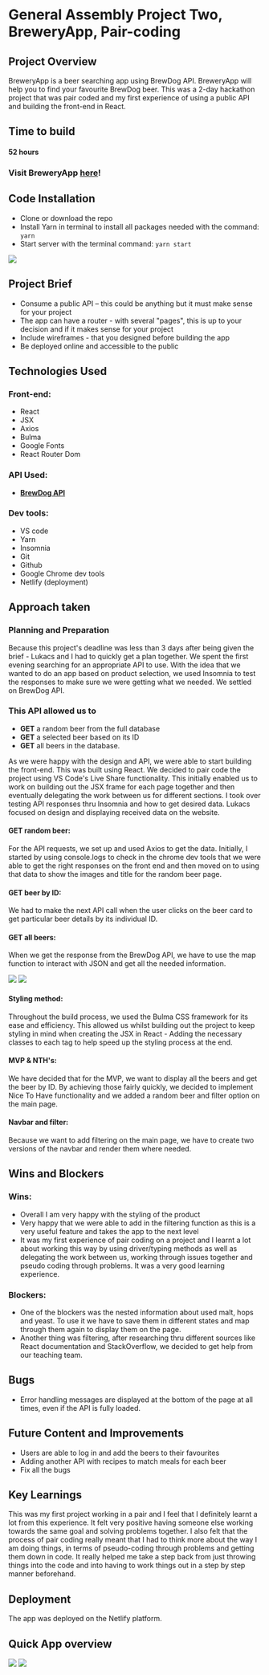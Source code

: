 # General Assembly Project Two, BreweryApp, Pair-coding

## Project Overview

BreweryApp is a beer searching app using BrewDog API. BreweryApp will help you to find your favourite BrewDog beer. This was a 2-day hackathon project that was pair coded and my first experience of using a public API and building the front-end in React.

## Time to build

#### 52 hours

### Visit BreweryApp **[here](https://brewerybrewdogapi.netlify.app/)**!

## Code Installation

- Clone or download the repo
- Install Yarn in terminal to install all packages needed with the command: `yarn`
- Start server with the terminal command: `yarn start`

![](src/readmesassets/homepage.png)

## Project Brief

- Consume a public API – this could be anything but it must make sense for your project
- The app can have a router - with several "pages", this is up to your decision and if it makes sense for your project
- Include wireframes - that you designed before building the app
- Be deployed online and accessible to the public

## Technologies Used

### Front-end:

- React
- JSX
- Axios
- Bulma
- Google Fonts
- React Router Dom

### API Used:

- **[BrewDog API](https://api.punkapi.com/v2/beers)**

### Dev tools:

- VS code
- Yarn
- Insomnia
- Git
- Github
- Google Chrome dev tools
- Netlify (deployment)

## Approach taken

### Planning and Preparation

Because this project's deadline was less than 3 days after being given the brief - Lukacs and I had to quickly get a plan together. We spent the first evening searching for an appropriate API to use. With the idea that we wanted to do an app based on product selection, we used Insomnia to test the responses to make sure we were getting what we needed. We settled on BrewDog API.

### This API allowed us to

- **GET** a random beer from the full database
- **GET** a selected beer based on its ID
- **GET** all beers in the database.

As we were happy with the design and API, we were able to start building the front-end. This was built using React. We decided to pair code the project using VS Code's Live Share functionality. This initially enabled us to work on building out the JSX frame for each page together and then eventually delegating the work between us for different sections. I took over testing API responses thru Insomnia and how to get desired data. Lukacs focused on design and displaying received data on the website.

#### GET random beer:

For the API requests, we set up and used Axios to get the data. Initially, I started by using console.logs to check in the chrome dev tools that we were able to get the right responses on the front end and then moved on to using that data to show the images and title for the random beer page.

#### GET beer by ID:

We had to make the next API call when the user clicks on the beer card to get particular beer details by its individual ID.

#### GET all beers:

When we get the response from the BrewDog API, we have to use the map function to interact with JSON and get all the needed information.

![](src/readmesassets/getdata.png)
![](src/readmesassets/getdatabyid.png)

#### Styling method:

Throughout the build process, we used the Bulma CSS framework for its ease and efficiency. This allowed us whilst building out the project to keep styling in mind when creating the JSX in React - Adding the necessary classes to each tag to help speed up the styling process at the end.

#### MVP & NTH's:

We have decided that for the MVP, we want to display all the beers and get the beer by ID. By achieving those fairly quickly, we decided to implement Nice To Have functionality and we added a random beer and filter option on the main page.

#### Navbar and filter:

Because we want to add filtering on the main page, we have to create two versions of the navbar and render them where needed.

## Wins and Blockers

### Wins:

- Overall I am very happy with the styling of the product
- Very happy that we were able to add in the filtering function as this is a very useful feature and takes the app to the next level
- It was my first experience of pair coding on a project and I learnt a lot about working this way by using driver/typing methods as well as delegating the work between us, working through issues together and pseudo coding through problems. It was a very good learning experience.

### Blockers:

- One of the blockers was the nested information about used malt, hops and yeast. To use it we have to save them in different states and map through them again to display them on the page.
- Another thing was filtering, after researching thru different sources like React documentation and StackOverflow, we decided to get help from our teaching team.

## Bugs

- Error handling messages are displayed at the bottom of the page at all times, even if the API is fully loaded.

## Future Content and Improvements

- Users are able to log in and add the beers to their favourites
- Adding another API with recipes to match meals for each beer
- Fix all the bugs


## Key Learnings

This was my first project working in a pair and I feel that I definitely learnt a lot from this experience. It felt very positive having someone else working towards the same goal and solving problems together. I also felt that the process of pair coding really meant that I had to think more about the way I am doing things, in terms of pseudo-coding through problems and getting them down in code. It really helped me take a step back from just throwing things into the code and into having to work things out in a step by step manner beforehand.

## Deployment

The app was deployed on the Netlify platform.

## Quick App overview

![](src/readmesassets/allbeers.png)
![](src/readmesassets/indexpage.png)
